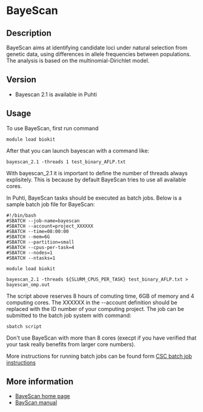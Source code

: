 # BayeScan

## Description

BayeScan aims at identifying candidate loci under natural selection from genetic data, using differences in allele frequencies 
between populations. The analysis is based on the multinomial-Dirichlet model. 

## Version

*   Bayescan 2.1 is available in Puhti

## Usage

To use BayeScan, first run command
```text
module load biokit
```
After that you can launch bayescan with a command like:
```text
bayescan_2.1 -threads 1 test_binary_AFLP.txt 
```

With bayescan_2.1 it is important to define the number of threads
always explisitely. This is because by default BayeScan tries
to use all available cores.

In Puhti, BayeScan tasks should be executed as batch jobs.
Below is a sample batch job file for BayeScan:

```text
#!/bin/bash
#SBATCH --job-name=bayescan
#SBATCH --account=project_XXXXXX
#SBATCH --time=08:00:00
#SBATCH --mem=6G
#SBATCH --partition=small
#SBATCH --cpus-per-task=4
#SBATCH --nodes=1
#SBATCH --ntasks=1

module load biokit

bayescan_2.1 -threads ${SLURM_CPUS_PER_TASK} test_binary_AFLP.txt > bayescan_omp.out
```


The script above reserves 8 hours of comuting time, 6GB of memory and 4 computing cores. The XXXXXX in the --account definition
should be replaced with the ID number of your computing project. The job can be submitted to the batch job system with command:
```text
sbatch script
```
Don't use BayeScan with more than 8 cores (execpt if you have verified that your task really benefits from larger core numbers).

More instructions for running batch jobs can be found form [CSC batch job instructions](../computing/running/getting-started.md)

## More information

*   [BayeScan home page](http://cmpg.unibe.ch/software/BayeScan/index.html)
*   [BayScan manual](http://cmpg.unibe.ch/software/BayeScan/files/BayeScan2.1_manual.pdf)

